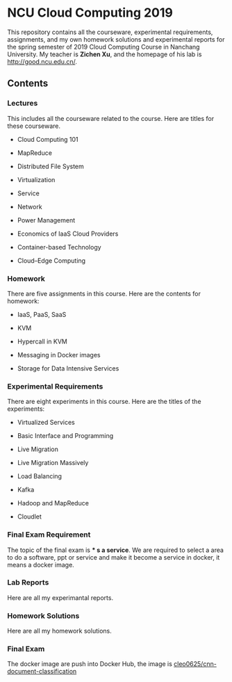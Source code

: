 # NCU Cloud Computing 2019

This repository contains all the courseware, experimental requirements, assignments, and my own homework solutions and experimental reports for the spring semester of 2019 Cloud Computing Course in Nanchang University. My teacher is **Zichen Xu**, and the homepage of his lab is http://good.ncu.edu.cn/.

## Contents

### Lectures

  This includes all the courseware related to the course. Here are titles for these courseware.

  * Cloud Computing 101

  * MapReduce 

  * Distributed File System

  * Virtualization

  * Service

  * Network

  * Power Management

  * Economics of IaaS Cloud Providers

  * Container-based Technology

  * Cloud–Edge Computing

### Homework

  There are five assignments in this course. Here are the contents for homework:

  * IaaS, PaaS, SaaS

  * KVM

  * Hypercall in KVM

  * Messaging in Docker images

  * Storage for Data Intensive Services

### Experimental Requirements

  There are eight experiments in this course. Here are the titles of the experiments:

  * Virtualized Services

  * Basic Interface and Programming

  * Live Migration

  * Live Migration Massively

  * Load Balancing

  * Kafka

  * Hadoop and MapReduce

  * Cloudlet

### Final Exam Requirement

  The topic of the final exam is __* s a service__. We are required to select a area to do a software, ppt or service and make it become a service in docker, it means a docker image.

### Lab Reports

  Here are all my experimantal reports.

### Homework Solutions

  Here are all my homework solutions.

### Final Exam

  The docker image are push into Docker Hub, the image is [cleo0625/cnn-document-classification](https://hub.docker.com/r/cleo0625/cnn-document-classification)